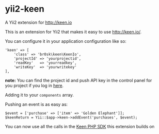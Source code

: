 # yii2-keen
A Yii2 extension for http://keen.io

This is an extension for Yii2 that makes it easy to use http://keen.io/.



You can configure it in your application configuration like so:

	'keen' => [
		'class' => 'br0sk\keen\KeenIo',
		'projectId' => 'yourprojectid',
		'readKey' 	=> 'yourreadkey',
		'writeKey'	=> 'yourwritekey'
	],
	
**note:** You can find the project id and push API key in the control panel for you project if you log in [here](https://keen.io).

Adding it to your `components` array.

Pushing an event is as easy as:

	$event = ['purchase' => ['item' => 'Golden Elephant']];
	$keenReturn = Yii::$app->keen->addEvent('purchases', $event);
    
You can now use all the calls in the [Keen PHP SDK](https://github.com/keenlabs/KeenClient-PHP) this extension builds on 

